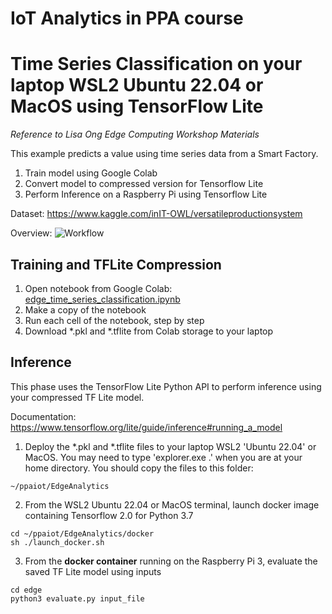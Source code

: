 # IoT Analytics in PPA course

# Time Series Classification on your laptop WSL2 Ubuntu 22.04 or MacOS using TensorFlow Lite

*Reference to Lisa Ong Edge Computing Workshop Materials*

This example predicts a value using time series data from a Smart Factory.

1. Train model using Google Colab
2. Convert model to compressed version for Tensorflow Lite
3. Perform Inference on a Raspberry Pi using Tensorflow Lite

Dataset: https://www.kaggle.com/inIT-OWL/versatileproductionsystem

Overview:
![Workflow](https://www.tensorflow.org/lite/images/convert/workflow.svg)

## Training and TFLite Compression
1. Open notebook from Google Colab: [edge_time_series_classification.ipynb](edge_time_series_classification.ipynb)
2. Make a copy of the notebook
3. Run each cell of the notebook, step by step
4. Download *.pkl and *.tflite from Colab storage to your laptop

## Inference
This phase uses the TensorFlow Lite Python API to perform inference using your compressed TF Lite model.

Documentation: https://www.tensorflow.org/lite/guide/inference#running_a_model

1. Deploy the *.pkl and *.tflite files to your laptop WSL2 'Ubuntu 22.04' or MacOS. You may need to type 'explorer.exe .' when you are at your home directory. You should copy the files to this folder:
```
~/ppaiot/EdgeAnalytics
``` 
2. From the WSL2 Ubuntu 22.04 or MacOS terminal, launch docker image containing Tensorflow 2.0 for Python 3.7
```
cd ~/ppaiot/EdgeAnalytics/docker
sh ./launch_docker.sh
```
3. From the **docker container** running on the Raspberry Pi 3, evaluate the saved TF Lite model using inputs
```
cd edge
python3 evaluate.py input_file
```
